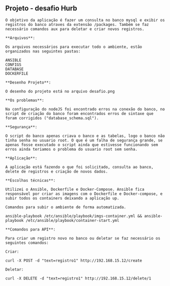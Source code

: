 ## Projeto - desafio Hurb

    O objetivo da aplicação é fazer um consulta no banco mysql e exibir os registros do banco atraves da extensão /packages. Também se faz necessário comandos aux para deletar e criar novos registros.

    **Arquivos**:

    Os arquivos necessários para executar todo o ambiente, estão organizados nas seguintes pastas:

    ANSIBLE
    CONFIGS
    DATABASE
    DOCKERFILE 

    **Desenho Projeto**:

    O desenho do projeto está no arquivo desafio.png

    **Os problemas**:

    Na configuração do nodeJS foi encontrado erros na conexão do banco, no script de criação do banco foram encontrados erros de sintaxe que foram corrigidos ("database_schema.sql").

    **Segurança**:

    O script do banco apenas criava o banco e as tabelas, logo o banco não tinha senha no usuario root. O que é um falha de segurança grande, se apenas fosse executado o script ainda que estivesse funcionando sem erros ainda teriamos o problema do usuario root sem senha.

    **Aplicação**:

    A aplicação está fazendo o que foi solicitado, consulta ao banco, delete de registros e criação de novos dados.

    **Escolhas técnicas**:

    Utilizei o Ansible, Dockerfile e Docker-Compose. Ansible fica responsável por criar as imagens com o Dockerfile e Docker-compose, e subir todos os containers deixando a aplicação up.

    Comandos para subir o ambiente de forma automatizada.

    ansible-playbook /etc/ansible/playbook/imgs-container.yml && ansible-playbook /etc/ansible/playbook/container-start.yml

    **Comandos para API**:

    Para criar um registro novo no banco ou deletar se faz necessário os seguintes comandos:

    Criar:

    curl -X POST -d "text=registro1" http://192.168.15.12/create

    Deletar:
 
    curl -X DELETE -d "text=registro1" http://192.168.15.12/delete/1